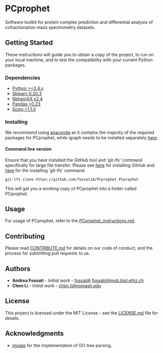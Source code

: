 # PCprophet

Software toolkit for protein complex prediction and differential analysis of cofractionation mass spectrometry datasets.

## Getting Started

These instructions will guide you to obtain a copy of the project, to run on your local machine, and to test the compatibility with your current Python packages.
### Dependencies

* [Python >=3.4.x](https://www.python.org)
* [Sklearn 0.20.3](https://pypi.org/project/sklearn/)
* [NetworkX v2.4](https://networkx.github.io)
* [Pandas >0.23](https://pandas.pydata.org)
* [Scipy >1.1.0](https://www.scipy.org)

### Installing

We recommend using [anaconda](https://www.anaconda.com) as it contains the majority of the required packages for PCprophet, while igraph needs to be installed separately [here](https://igraph.org/python/).

#### Command line version

Ensure that you have installed the GitHub tool and 'git-lfs' command specifically for large file transfer. Please see [here](https://gist.github.com/derhuerst/1b15ff4652a867391f03) for installing GitHub and [here](https://help.github.com/en/github/managing-large-files/installing-git-large-file-storage) for the installing 'git-lfs' command.

```
git-lfs clone https://github.com/fossatiA/PCprophet PCprophet
```
This will get you a working copy of PCprophet into a folder called PCprophet.

## Usage

For usage of PCprophet, refer to the [PCprophet_instructions.md](https://github.com/fossatiA/PCprophet/blob/master/PCprophet_instructions.md).


## Contributing

Please read [CONTRIBUTE.md](https://github.com/fossatiA/PCprophet/blob/master/CONTRIBUTE.md) for details on our code of conduct, and the process for submitting pull requests to us.


## Authors

* **Andrea Fossati** - *Initial work* - [fossatiA](https://github.com/fossatiA) fossati@imsb.biol.ethz.ch
* **Chen Li** - *Initial work* - chen.li@monash.edu


## License

This project is licensed under the MIT License - see the [LICENSE.md](LICENSE.md) file for details.

## Acknowledgments

* [mojaje](https://github.com/mojaie/pygosemsim) for the implementation of GO tree parsing.
